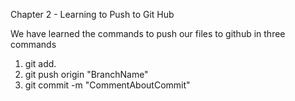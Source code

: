 Chapter 2 - Learning to Push to Git Hub

We have learned the commands to push our files to github in three commands

1. git add.
2. git push origin "BranchName"
3. git commit -m "CommentAboutCommit"